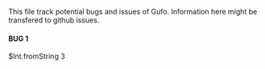 This file track potential bugs and issues of Gufo.
Information here might be transfered to github issues.


#### BUG 1 ####
$Int.fromString 3

